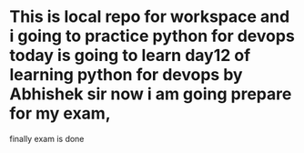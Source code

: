 # This is local repo for workspace and i  going to practice python for devops today is going to learn day12 of learning python for devops by Abhishek sir now i am going prepare for my exam,
finally exam is done 